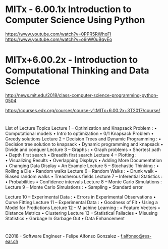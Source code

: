 # MITx - 6.00.1x Introduction to Computer Science Using Python

https://www.youtube.com/watch?v=0PPR5RWhoFI
https://www.youtube.com/watch?v=o9nW0uBqvEo

#
# MITx+6.00.2x - Introduction to Computational Thinking and Data Science

http://news.mit.edu/2018/class-computer-science-programming-python-0504

https://courses.edx.org/courses/course-v1:MITx+6.00.2x+3T2017/course/

#

List of Lecture Topics
Lecture 1 
– 
Optimization and Knapsack Problem
: 
•
Computational 
models
•
Intro to optimization
•
0/1 Knapsack Problem
•
Greedy solutions
Lecture 2 
– 
Decision Trees and Dynamic Programming
: 
•
Decision tree solution to knapsack
•
Dynamic programming
 and knapsack
•
Divide and conquer
Lecture 3 
– 
Graphs
: 
•
Graph problems
•
Shortest path
•
Depth first search
•
Breadth first search
Lecture 4 
– 
Plotting
:  
•
Visualizing Results
•
Overlapping Displays
•
Adding More Documentation
•
Changing Data Display
•
An Example
Lecture 5 
– 
Stochastic Thinking
: 
•
Rolling  a Die
•
Random walks
Lecture 6
 – 
Random Walks
: 
•
Drunk walk 
•
Biased random walks
•
Treacherous fields
Lecture 7
 – 
Inferential Statistics
: 
•
Probabilities
•
Confidence intervals
Lecture 8
 – 
Monte Carlo Simulations
: 
Lecture 9
 – 
Monte Carlo Simulations
: 
•
Sampling 
•
Standard error

Lecture 
10
 – 
Experimental Data
: 
•
Errors in Experimental Observations
•
Curve Fitting
Lecture 
11
 – 
Experimental Data
: 
•
Goodness of Fit
•
Using a Model for Predictions
Lecture 12
 – M
achine Learning
: 
•
Feature Vectors
•
Distance Metrics
•
Clustering
Lecture 13
 – 
Statistical Fallacies
•
Misusing 
Statistics
•
Garbage In Garbage Out
•
Data Enhancement


#
C2018 - Software Engineer - Felipe Alfonso Gonzalez - f.alfonso@res-ear.ch
